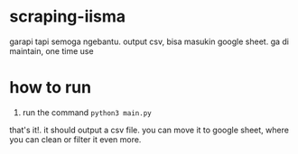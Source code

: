 # scraping-iisma
garapi tapi semoga ngebantu. output csv, bisa masukin google sheet. ga di maintain, one time use

# how to run
1. run the command  `python3 main.py`

that's it!. it should output a csv file. you can move it to google sheet, where you can clean or filter it even more. 
